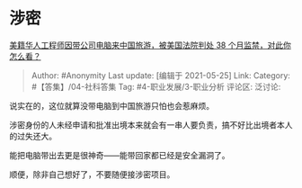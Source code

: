 # 涉密
[美籍华人工程师因带公司电脑来中国旅游，被美国法院判处 38 个月监禁，对此你怎么看？](https://www.zhihu.com/question/431037369/answer/1587591171)

> Author: #Anonymity
> Last update: [编辑于 2021-05-25]
> Link:
> Category: #【答集】/04-社科答集
> Tag: #4-职业发展/3-职业分析
> 评论区:
> 泛讨论:

说实在的，这位就算没带电脑到中国旅游只怕也会惹麻烦。

涉密身份的人未经申请和批准出境本来就会有一串人要负责，搞不好比出境者本人的过失还大。

能把电脑带出去更是很神奇——能带回家都已经是安全漏洞了。

顺便，除非自己想好了，不要随便接涉密项目。
